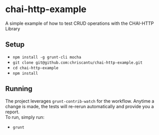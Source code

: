 chai-http-example
=================

A simple example of how to test CRUD operations with the CHAI-HTTP Library

##  Setup

* `npm install -g grunt-cli mocha`
* `git clone git@github.com:chriscantu/chai-http-example.git`
* `cd chai-http-example`
* `npm install`

## Running
The project leverages `grunt-contrib-watch` for the workflow.  Anytime a change is made, the tests will re-rerun automatically and provide you a report.  
To run, simply run:

* `grunt`
